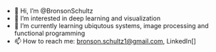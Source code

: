 - 👋 Hi, I’m @BronsonSchultz
- 👀 I’m interested in deep learning and visualization
- 🌱 I’m currently learning ubiqutous systems, image processing and functional programming
- 📫 How to reach me: bronson.schultz1@gmail.com, LinkedIn[]

<!---
BronsonSchultz/BronsonSchultz is a ✨ special ✨ repository because its `README.md` (this file) appears on your GitHub profile.
You can click the Preview link to take a look at your changes.
--->
